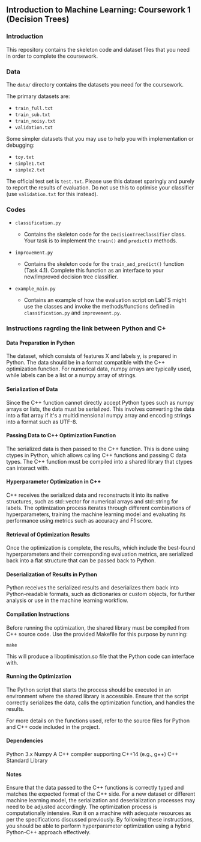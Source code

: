## Introduction to Machine Learning: Coursework 1 (Decision Trees)

### Introduction

This repository contains the skeleton code and dataset files that you need 
in order to complete the coursework.


### Data

The ``data/`` directory contains the datasets you need for the coursework.

The primary datasets are:
- ``train_full.txt``
- ``train_sub.txt``
- ``train_noisy.txt``
- ``validation.txt``

Some simpler datasets that you may use to help you with implementation or 
debugging:
- ``toy.txt``
- ``simple1.txt``
- ``simple2.txt``

The official test set is ``test.txt``. Please use this dataset sparingly and 
purely to report the results of evaluation. Do not use this to optimise your 
classifier (use ``validation.txt`` for this instead). 


### Codes

- ``classification.py``

	* Contains the skeleton code for the ``DecisionTreeClassifier`` class. Your task 
is to implement the ``train()`` and ``predict()`` methods.


- ``improvement.py``

	* Contains the skeleton code for the ``train_and_predict()`` function (Task 4.1).
Complete this function as an interface to your new/improved decision tree classifier.


- ``example_main.py``

	* Contains an example of how the evaluation script on LabTS might use the classes
and invoke the methods/functions defined in ``classification.py`` and ``improvement.py``.


### Instructions ragrding the link between Python and C+

#### Data Preparation in Python
The dataset, which consists of features X and labels y, is prepared in Python. The data should be in a format compatible with the C++ optimization function. For numerical data, numpy arrays are typically used, while labels can be a list or a numpy array of strings.

#### Serialization of Data
Since the C++ function cannot directly accept Python types such as numpy arrays or lists, the data must be serialized. This involves converting the data into a flat array if it's a multidimensional numpy array and encoding strings into a format such as UTF-8.

#### Passing Data to C++ Optimization Function
The serialized data is then passed to the C++ function. This is done using ctypes in Python, which allows calling C++ functions and passing C data types. The C++ function must be compiled into a shared library that ctypes can interact with.

#### Hyperparameter Optimization in C++
C++ receives the serialized data and reconstructs it into its native structures, such as std::vector for numerical arrays and std::string for labels. The optimization process iterates through different combinations of hyperparameters, training the machine learning model and evaluating its performance using metrics such as accuracy and F1 score.

#### Retrieval of Optimization Results
Once the optimization is complete, the results, which include the best-found hyperparameters and their corresponding evaluation metrics, are serialized back into a flat structure that can be passed back to Python.

#### Deserialization of Results in Python
Python receives the serialized results and deserializes them back into Python-readable formats, such as dictionaries or custom objects, for further analysis or use in the machine learning workflow.

#### Compilation Instructions
Before running the optimization, the shared library must be compiled from C++ source code. Use the provided Makefile for this purpose by running:

``make``

This will produce a liboptimisation.so file that the Python code can interface with.

#### Running the Optimization
The Python script that starts the process should be executed in an environment where the shared library is accessible. Ensure that the script correctly serializes the data, calls the optimization function, and handles the results.

For more details on the functions used, refer to the source files for Python and C++ code included in the project.

#### Dependencies
Python 3.x
Numpy
A C++ compiler supporting C++14 (e.g., g++)
C++ Standard Library

#### Notes
Ensure that the data passed to the C++ functions is correctly typed and matches the expected format of the C++ side.
For a new dataset or different machine learning model, the serialization and deserialization processes may need to be adjusted accordingly.
The optimization process is computationally intensive. Run it on a machine with adequate resources as per the specifications discussed previously.
By following these instructions, you should be able to perform hyperparameter optimization using a hybrid Python-C++ approach effectively.



